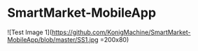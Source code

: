 # SmartMarket-MobileApp

  ![Test Image 1](https://github.com/KonigMachine/SmartMarket-MobileApp/blob/master/SS1.jpg =200x80)

